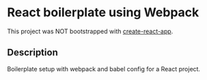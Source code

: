 # React boilerplate using Webpack

This project was NOT bootstrapped with [create-react-app](https://github.com/facebook/create-react-app).

## Description

Boilerplate setup with webpack and babel config for a React project.
